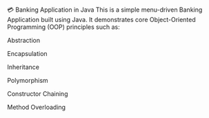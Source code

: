 💳 Banking Application in Java
This is a simple menu-driven Banking Application built using Java. It demonstrates core Object-Oriented Programming (OOP) principles such as:

Abstraction

Encapsulation

Inheritance

Polymorphism

Constructor Chaining

Method Overloading
